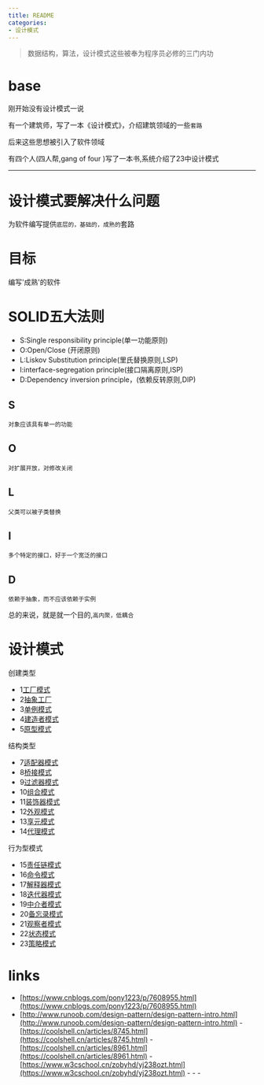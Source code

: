 ```yaml
---
title: README
categories: 
- 设计模式
---
```


> 数据结构，算法，设计模式这些被奉为程序员必修的三门内功

# base

刚开始没有设计模式一说

有一个建筑师，写了一本《设计模式》，介绍建筑领域的一些`套路`

后来这些思想被引入了软件领域

有四个人(四人帮,gang of four )写了一本书,系统介绍了23中设计模式


-----------------

# 设计模式要解决什么问题

为软件编写提供`底层的，基础的，成熟的`套路

# 目标

编写'成熟'的软件

# SOLID五大法则

- S:Single responsibility principle(单一功能原则)
- O:Open/Close (开闭原则)
- L:Liskov Substitution principle(里氏替换原则,LSP)
- I:interface-segregation principle(接口隔离原则,ISP)
- D:Dependency inversion principle，(依赖反转原则,DIP)

## S
`对象应该具有单一的功能`
## O
`对扩展开放，对修改关闭`
## L
`父类可以被子类替换`
## I
`多个特定的接口，好于一个宽泛的接口`
## D
`依赖于抽象，而不应该依赖于实例`


总的来说，就是就一个目的,`高内聚，低耦合`


# 设计模式



创建类型

- 1[工厂模式](#Factory)
- 2[抽象工厂](#AbstractFactory)
- 3[单例模式](#Single)
- 4[建造者模式](#Builder)
- 5[原型模式](#Prototype)

结构类型

- 7[适配器模式](#Adapter)
- 8[桥接模式](#Bridge)
- 9[过滤器模式](#Filter)
- 10[组合模式](#Composite )
- 11[装饰器模式](#Decorator)
- 12[外观模式](#Facade)
- 13[享元模式](#Flyweight)
- 14[代理模式](#Proxy)

行为型模式

- 15[责任链模式](#ChainOfResponsibility)
- 16[命令模式](#Command)
- 17[解释器模式](#Interpreter)
- 18[迭代器模式](#Iterator)
- 19[中介者模式](#Mediator)
- 20[备忘录模式](#Memento)
- 21[观察者模式](#Observer)
- 22[状态模式](#State)
- 23[策略模式](#Strategy)




# links
- [https://www.cnblogs.com/pony1223/p/7608955.html](https://www.cnblogs.com/pony1223/p/7608955.html)
- [http://www.runoob.com/design-pattern/design-pattern-intro.html](http://www.runoob.com/design-pattern/design-pattern-intro.html)
-[https://coolshell.cn/articles/8745.html](https://coolshell.cn/articles/8745.html)
-[https://coolshell.cn/articles/8961.html](https://coolshell.cn/articles/8961.html)
-[https://www.w3cschool.cn/zobyhd/yj238ozt.html](https://www.w3cschool.cn/zobyhd/yj238ozt.html)
-[]()
-[]()
-[]()